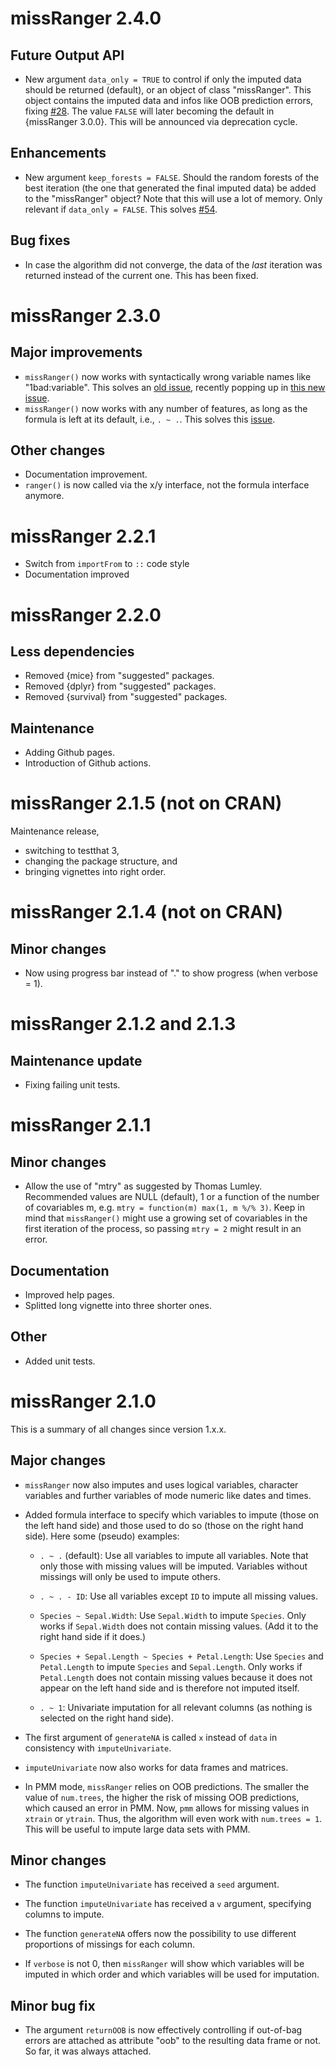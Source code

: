 # missRanger 2.4.0

## Future Output API

- New argument `data_only = TRUE` to control if only the imputed data should be returned (default), or an object of class "missRanger". This object contains the imputed data and infos like OOB prediction errors, fixing [#28](https://github.com/mayer79/missRanger/issues/28). The value `FALSE` will later becoming the default in {missRanger 3.0.0}. This will be announced via deprecation cycle.

## Enhancements

- New argument `keep_forests = FALSE`. Should the random forests of the best iteration (the one that generated the final imputed data) be added to the "missRanger" object? Note that this will use a lot of memory. Only relevant if `data_only = FALSE`. This solves [#54](https://github.com/mayer79/missRanger/issues/54).

## Bug fixes

- In case the algorithm did not converge, the data of the *last* iteration was returned instead of the current one. This has been fixed.

# missRanger 2.3.0

## Major improvements

- `missRanger()` now works with syntactically wrong variable names like "1bad:variable". This solves an [old issue](https://github.com/mayer79/missRanger/issues/19), recently popping up in [this new issue](https://github.com/mayer79/missRanger/issues/51).
- `missRanger()` now works with any number of features, as long as the formula is left at its default, i.e., `. ~ .`. This solves this [issue](https://github.com/mayer79/missRanger/issues/50).

## Other changes

- Documentation improvement.
- `ranger()` is now called via the x/y interface, not the formula interface anymore.

# missRanger 2.2.1

- Switch from `importFrom` to `::` code style
- Documentation improved

# missRanger 2.2.0

## Less dependencies

- Removed {mice} from "suggested" packages.
- Removed {dplyr} from "suggested" packages.
- Removed {survival} from "suggested" packages.

## Maintenance

- Adding Github pages.
- Introduction of Github actions.

# missRanger 2.1.5 (not on CRAN)

Maintenance release,

- switching to testthat 3,
- changing the package structure, and
- bringing vignettes into right order.

# missRanger 2.1.4 (not on CRAN)

## Minor changes

- Now using progress bar instead of "." to show progress (when verbose = 1).

# missRanger 2.1.2 and 2.1.3

## Maintenance update

- Fixing failing unit tests.

# missRanger 2.1.1

## Minor changes

- Allow the use of "mtry" as suggested by Thomas Lumley. Recommended values are NULL (default), 1 or a function of the number of covariables m, e.g. `mtry = function(m) max(1, m %/% 3)`. Keep in mind that `missRanger()` might use a growing set of covariables in the first iteration of the process, so passing `mtry = 2` might result in an error.

## Documentation

- Improved help pages.
- Splitted long vignette into three shorter ones.

## Other

- Added unit tests.

# missRanger 2.1.0

This is a summary of all changes since version 1.x.x.

## Major changes
* `missRanger` now also imputes and uses logical variables, character variables and further variables of mode numeric like dates and times.

* Added formula interface to specify which variables to impute (those on the left hand side) and those used to do so (those on the right hand side). Here some (pseudo) examples:

  - `. ~ .` (default): Use all variables to impute all variables. Note that only those with missing values will be imputed. Variables without missings will only be used to impute others.
  
  - `. ~ . - ID`: Use all variables except `ID` to impute all missing values.
  
  - `Species ~ Sepal.Width`: Use `Sepal.Width` to impute `Species`. Only works if `Sepal.Width` does not contain missing values. (Add it to the right hand side if it does.)
  
  - `Species + Sepal.Length ~ Species + Petal.Length`: Use `Species` and `Petal.Length` to impute `Species` and `Sepal.Length`. Only works if `Petal.Length` does not contain missing values because it does not appear on the left hand side and is therefore not imputed itself.
  
  - `. ~ 1`: Univariate imputation for all relevant columns (as nothing is selected on the right hand side).

* The first argument of `generateNA` is called `x` instead of `data` in consistency with `imputeUnivariate`.

* `imputeUnivariate` now also works for data frames and matrices.

* In PMM mode, `missRanger` relies on OOB predictions. The smaller the value of `num.trees`, the higher the risk of missing OOB predictions, which caused an error in PMM. Now, `pmm` allows for missing values in `xtrain` or `ytrain`. Thus, the algorithm will even work with `num.trees = 1`. This will be useful to impute large data sets with PMM.

## Minor changes

* The function `imputeUnivariate` has received a `seed` argument.

* The function `imputeUnivariate` has received a `v` argument, specifying columns to impute.

* The function `generateNA` offers now the possibility to use different proportions of missings for each column.

* If `verbose` is not 0, then `missRanger` will show which variables will be imputed in which order and which variables will be used for imputation.

## Minor bug fix

* The argument `returnOOB` is now effectively controlling if out-of-bag errors are attached as attribute "oob" to the resulting data frame or not. So far, it was always attached.
